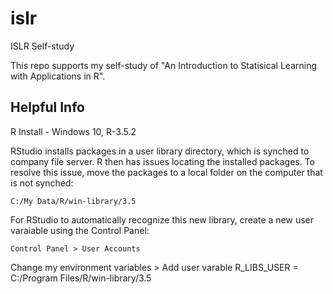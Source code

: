 # islr
ISLR Self-study

This repo supports my self-study of "An Introduction to Statisical Learning with Applications in R".

## Helpful Info
R Install - Windows 10, R-3.5.2

RStudio installs packages in a user library directory, which is synched to company file server. R then has issues locating the installed packages. To resolve this issue, move the packages to a local folder on the computer that is not synched:

`C:/My Data/R/win-library/3.5`

For RStudio to automatically recognize this new library, create a new user varaiable using the Control Panel:

`Control Panel > User Accounts`

Change my environment variables > Add user varable
R_LIBS_USER = C:/Program Files/R/win-library/3.5
